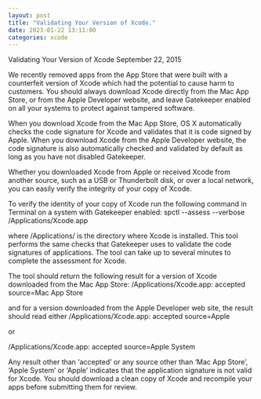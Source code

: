 ```yaml
---
layout: post
title: "Validating Your Version of Xcode."
date: 2023-01-22 13:11:00
categories: xcode
---
```

Validating Your Version of Xcode
September 22, 2015

We recently removed apps from the App Store that were built with a counterfeit version of Xcode which had the potential to cause harm to customers. You should always download Xcode directly from the Mac App Store, or from the Apple Developer website, and leave Gatekeeper enabled on all your systems to protect against tampered software.

When you download Xcode from the Mac App Store, OS X automatically checks the code signature for Xcode and validates that it is code signed by Apple. When you download Xcode from the Apple Developer website, the code signature is also automatically checked and validated by default as long as you have not disabled Gatekeeper.

Whether you downloaded Xcode from Apple or received Xcode from another source, such as a USB or Thunderbolt disk, or over a local network, you can easily verify the integrity of your copy of Xcode.

To verify the identity of your copy of Xcode run the following command in Terminal on a system with Gatekeeper enabled:
spctl --assess --verbose /Applications/Xcode.app

where /Applications/ is the directory where Xcode is installed. This tool performs the same checks that Gatekeeper uses to validate the code signatures of applications. The tool can take up to several minutes to complete the assessment for Xcode.

The tool should return the following result for a version of Xcode downloaded from the Mac App Store:
/Applications/Xcode.app: accepted
source=Mac App Store

and for a version downloaded from the Apple Developer web site, the result should read either
/Applications/Xcode.app: accepted
source=Apple

or

/Applications/Xcode.app: accepted
source=Apple System

Any result other than ‘accepted’ or any source other than ‘Mac App Store’, ‘Apple System’ or ‘Apple’ indicates that the application signature is not valid for Xcode. You should download a clean copy of Xcode and recompile your apps before submitting them for review.